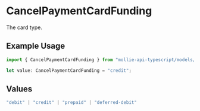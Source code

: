 # CancelPaymentCardFunding

The card type.

## Example Usage

```typescript
import { CancelPaymentCardFunding } from "mollie-api-typescript/models/operations";

let value: CancelPaymentCardFunding = "credit";
```

## Values

```typescript
"debit" | "credit" | "prepaid" | "deferred-debit"
```